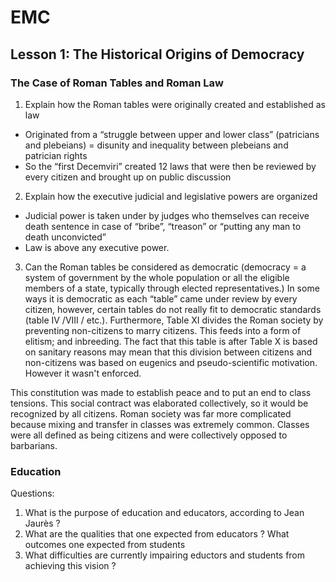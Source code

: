 
# EMC 

## Lesson 1: The Historical Origins of Democracy

### The Case of Roman Tables and Roman Law

1.  Explain how the Roman tables were originally created and established as law
-   Originated from a “struggle between upper and lower class” (patricians and plebeians) = disunity and inequality between plebeians and patrician rights
-   So the “first Decemviri” created 12 laws that were then be reviewed by every citizen and brought up on public discussion
2.  Explain how the executive judicial and legislative powers are organized
-   Judicial power is taken under by judges who themselves can receive death sentence in case of “bribe”, “treason” or “putting any man to death unconvicted”
-   Law is above any executive power.
3.  Can the Roman tables be considered as democratic (democracy = a system of government by the whole population or all the eligible members of a state, typically through elected representatives.)
In some ways it is democratic as each “table” came under review by every citizen, however, certain tables do not really fit to democratic standards (table IV /VIII / etc.). Furthermore, Table XI divides the Roman society by preventing non-citizens to marry citizens. This feeds into a form of elitism; and inbreeding. The fact that this table is after Table X  is based on sanitary reasons may mean that this division between citizens and non-citizens was based on eugenics and pseudo-scientific motivation. However it wasn't enforced. 

This constitution was made to establish peace and to put an end to class tensions. This social contract was elaborated collectively, so it would be recognized by all citizens. Roman society was far more complicated because mixing and transfer in classes was extremely common. Classes were all defined as being citizens and were collectively opposed to barbarians. 

### Education
Questions:

1. What is the purpose of education and educators, according to Jean Jaurès ?
2. What are the qualities that one expected from educators ? What outcomes one expected from students
3. What difficulties are currently impairing eductors and students from achieving this vision ?
<!--stackedit_data:
eyJoaXN0b3J5IjpbLTE4ODc3NTg3MTQsMTg3MzM2MjYwNywtMz
MyMTg3MTg4LDczNzYwOTI2MSw0Mzg5ODQzMjUsLTE4MzU0ODc5
MDBdfQ==
-->